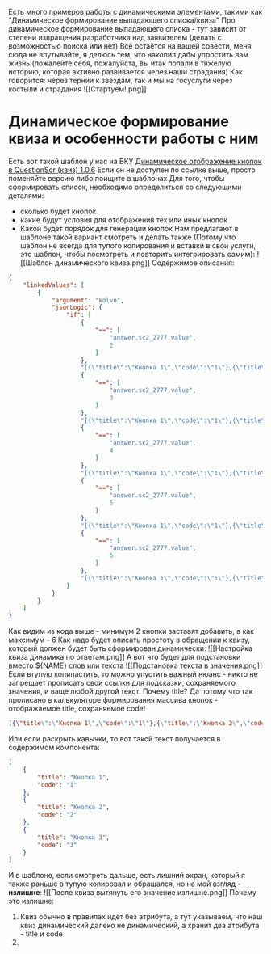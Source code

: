 Есть много примеров работы с динамическими элементами, такими как "Динамическое формирование выпадающего списка/квиза"
Про динамическое формирование выпадающего списка - тут зависит от степени извращения разработчика над заявителем (делать с возможностью поиска или нет)
Всё остаётся на вашей совести, меня сюда не впутывайте, я делюсь тем, что накопил дабы упростить вам жизнь (пожалейте себя, пожалуйста, вы итак попали в тяжёлую историю, которая активно развивается через наши страдания)
Как говорится: через тернии к звёздам, так и мы на госуслуги через костыли и страдания
![[Стартуем!.png]]

# Динамическое формирование квиза и особенности работы с ним
Есть вот такой шаблон у нас на ВКУ [Динамическое отображение кнопок в QuestionScr (квиз) 1.0.6](https://vku.test.gosuslugi.ru/template/2777/1.0.6)
Если он не доступен по ссылке выше, просто поменяйте версию либо поищите в шаблонах
Для того, чтобы сформировать список, необходимо определиться со следующими деталями:
* сколько будет кнопок
* какие будут условия для отображения тех или иных кнопок
* Какой будет порядок для генерации кнопок
Нам предлагают в шаблоне такой вариант смотреть и делать также (Потому что шаблон не всегда для тупого копирования и вставки в свои услуги, это шаблон, чтобы посмотреть и повторить интегрировать самим):
![[Шаблон динамического квиза.png]]
Содержимое описания:
```json
{
    "linkedValues": [
        {
            "argument": "kolvo",
            "jsonLogic": {
                "if": [
                    {
                        "==": [
                            "answer.sc2_2777.value",
                            2
                        ]
                    },
                    "[{\"title\":\"Кнопка 1\",\"code\":\"1\"},{\"title\":\"Кнопка 2\",\"code\":\"2\"}]",
                    {
                        "==": [
                            "answer.sc2_2777.value",
                            3
                        ]
                    },
                    "[{\"title\":\"Кнопка 1\",\"code\":\"1\"},{\"title\":\"Кнопка 2\",\"code\":\"2\"},{\"title\":\"Кнопка 3\",\"code\":\"3\"}]",
                    {
                        "==": [
                            "answer.sc2_2777.value",
                            4
                        ]
                    },
                    "[{\"title\":\"Кнопка 1\",\"code\":\"1\"},{\"title\":\"Кнопка 2\",\"code\":\"2\"},{\"title\":\"Кнопка 3\",\"code\":\"3\"},{\"title\":\"Кнопка 4\",\"code\":\"4\"}]",
                    {
                        "==": [
                            "answer.sc2_2777.value",
                            5
                        ]
                    },
                    "[{\"title\":\"Кнопка 1\",\"code\":\"1\"},{\"title\":\"Кнопка 2\",\"code\":\"2\"},{\"title\":\"Кнопка 3\",\"code\":\"3\"},{\"title\":\"Кнопка 4\",\"code\":\"4\"},{\"title\":\"Кнопка 5\",\"code\":\"5\"}]",
                    {
                        "==": [
                            "answer.sc2_2777.value",
                            6
                        ]
                    },
                    "[{\"title\":\"Кнопка 1\",\"code\":\"1\"},{\"title\":\"Кнопка 2\",\"code\":\"2\"},{\"title\":\"Кнопка 3\",\"code\":\"3\"},{\"title\":\"Кнопка 4\",\"code\":\"4\"},{\"title\":\"Кнопка 5\",\"code\":\"5\"},{\"title\":\"Кнопка 6\",\"code\":\"6\"}]"
                ]
            }
        }
    ]
}
```
Как видим из кода выше - минимум 2 кнопки заставят добавить, а как максимум - 6
Как надо будет описать простоту в обращении к квизу, который должен будет быть сформирован динамически:
![[Настройка квиза динамика по ответам.png]]
А вот что будет для подстановки вместо ${NAME} слов или текста
![[Подстановка текста в значения.png]]
Если втупую копипастить, то можно упустить важный нюанс - никто не запрещает прописать свои ссылки для подсказки, сохраняемого значения, и ваще любой другой текст. Почему title? Да потому что так прописано в калькуляторе формирования массива кнопок - отображаемое title, сохраняемое code!
```json
[{\"title\":\"Кнопка 1\",\"code\":\"1\"},{\"title\":\"Кнопка 2\",\"code\":\"2\"},{\"title\":\"Кнопка 3\",\"code\":\"3\"}]
```
Или если раскрыть кавычки, то вот такой текст получается в содержимом компонента:
```json
[
    {
        "title": "Кнопка 1",
        "code": "1"
    },
    {
        "title": "Кнопка 2",
        "code": "2"
    },
    {
        "title": "Кнопка 3",
        "code": "3"
    }
]
```
И в шаблоне, если смотреть дальше, есть лишний экран, который я также раньше в тупую копировал и обращался, но на мой взгляд - **излишне**:
![[После квиза вытянуть его значение излишне.png]]
Почему это излишне:
1) Квиз обычно в правилах идёт без атрибута, а тут указываем, что наш квиз динамический далеко не динамический, а хранит два атрибута - title и code
2) 